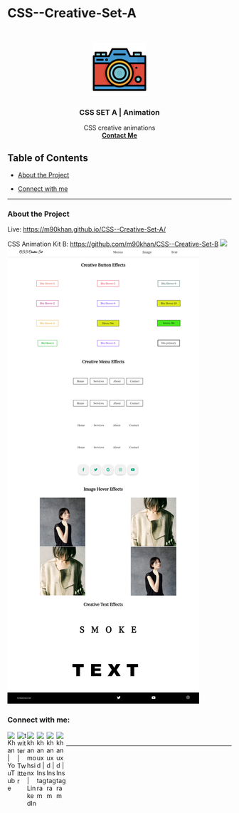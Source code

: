 # CSS--Creative-Set-A

<br />
<p align="center">
  <a href="https://m90khan.github.io/CSS--Creative-Set-A/">
    <img src="./icons\camera.svg" alt="Logo" width="120" height="120">
  </a>

  <h3 align="center">CSS SET A | Animation  </h3>

  <p align="center">
CSS creative animations <br />
    <a href="m90khan@gmail.com"><strong>Contact Me</strong></a>
    </p>
</p>

## Table of Contents

- [About the Project](#about-the-project)

- [Connect with me](#Contact)

---

### About the Project

Live: https://m90khan.github.io/CSS--Creative-Set-A/

CSS Animation Kit B: https://github.com/m90khan/CSS--Creative-Set-B
<img src="./img/css-setA.gif">
<img src="./img/overview.jpg">

### Connect with me:

[<img align="left" alt="Khan | YouTube" width="22px" src="https://cdn.jsdelivr.net/npm/simple-icons@v3/icons/youtube.svg" />][youtube]

[<img align="left" alt="twitter | Twitter" width="22px" src="https://cdn.jsdelivr.net/npm/simple-icons@v3/icons/twitter.svg" />][twitter]
[<img align="left" alt="khanmohsinx | LinkedIn" width="22px" src="https://cdn.jsdelivr.net/npm/simple-icons@v3/icons/linkedin.svg" />][linkedin]
[<img align="left" alt="khanuxd | Instagram" width="22px" src="https://cdn.jsdelivr.net/npm/simple-icons@v3/icons/instagram.svg" />][instagram]
[<img align="left" alt="khanuxd | Instagram" width="22px" src="https://cdn.jsdelivr.net/npm/simple-icons@3.13.0/icons/behance.svg" />][behance]
[<img align="left" alt="khanuxd | Instagram" width="22px" src="https://cdn.jsdelivr.net/npm/simple-icons@3.13.0/icons/dribbble.svg" />][dribble]
<br />

---

[youtube]: https://www.youtube.com/channel/UC96rVfdTKsjZpREnH6CaCOw
[twitter]: https://twitter.com/m90khan
[linkedin]: https://www.linkedin.com/in/uxdkhan
[instagram]: https://www.instagram.com/uxd.khan/
[behance]: https://www.behance.net/Khan_Mohsin
[dribble]: https://dribbble.com/uxdkhan
